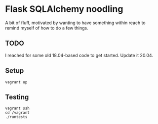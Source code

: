 # Flask SQLAlchemy noodling

A bit of fluff, motivated by wanting to have something within reach to
remind myself of how to do a few things.

## TODO

I reached for some old 18.04-based code to get started. Update it 20.04.

## Setup

    vagrant up

## Testing

    vagrant ssh
    cd /vagrant
    ./runtests
